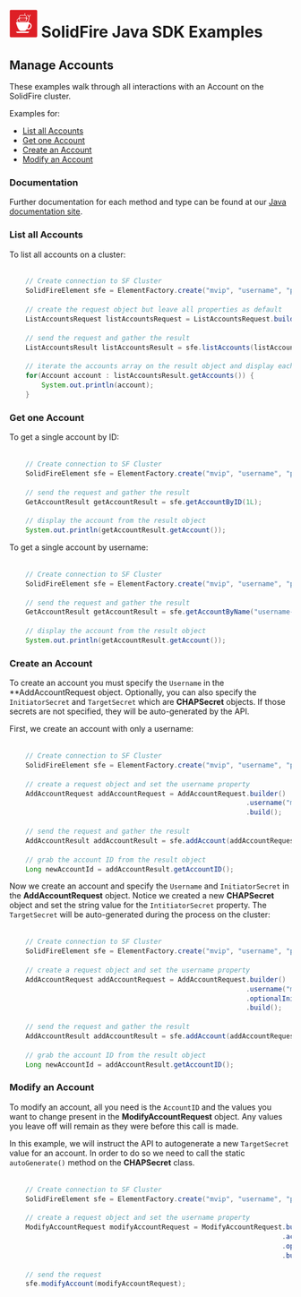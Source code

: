 # <img src="https://raw.githubusercontent.com/solidfire/solidfire-sdk-java/gh-pages/Java-SDK-Icon-RGB-02.png" height="50" width="50" > SolidFire Java SDK Examples

## Manage Accounts

These examples walk through all interactions with an Account on the SolidFire cluster.

Examples for:

- [List all Accounts](#list-all-accounts)
- [Get one Account](#get-one-account)
- [Create an Account](#create-an-account)
- [Modify an Account](#modify-an-account)

### Documentation

Further documentation for each method and type can be found at our [Java documentation site](http://solidfire.github.io/solidfire-sdk-java/latest/api/). 

### List all Accounts

To list all accounts on a cluster:

~~~ java

    // Create connection to SF Cluster
    SolidFireElement sfe = ElementFactory.create("mvip", "username", "password");
    
    // create the request object but leave all properties as default
    ListAccountsRequest listAccountsRequest = ListAccountsRequest.builder().build();
    
    // send the request and gather the result
    ListAccountsResult listAccountsResult = sfe.listAccounts(listAccountsRequest);
    
    // iterate the accounts array on the result object and display each account
    for(Account account : listAccountsResult.getAccounts()) {
        System.out.println(account);
    }

~~~

### Get one Account

To get a single account by ID:

~~~ java

    // Create connection to SF Cluster
    SolidFireElement sfe = ElementFactory.create("mvip", "username", "password");

    // send the request and gather the result
    GetAccountResult getAccountResult = sfe.getAccountByID(1L);

    // display the account from the result object
    System.out.println(getAccountResult.getAccount());

~~~

To get a single account by username:

~~~ java

    // Create connection to SF Cluster
    SolidFireElement sfe = ElementFactory.create("mvip", "username", "password");

    // send the request and gather the result
    GetAccountResult getAccountResult = sfe.getAccountByName("username-of-account");

    // display the account from the result object
    System.out.println(getAccountResult.getAccount());

~~~

### Create an Account

To create an account you must specify the `Username` in the **AddAccountRequest object. Optionally, you can also specify the `InitiatorSecret` and `TargetSecret` which are **CHAPSecret** objects. 
If those secrets are not specified, they will be auto-generated by the API.

First, we create an account with only a username:

~~~ java

    // Create connection to SF Cluster
    SolidFireElement sfe = ElementFactory.create("mvip", "username", "password");
    
    // create a request object and set the username property
    AddAccountRequest addAccountRequest = AddAccountRequest.builder()
                                                           .username("my-new-account")
                                                           .build();
    
    // send the request and gather the result
    AddAccountResult addAccountResult = sfe.addAccount(addAccountRequest);
    
    // grab the account ID from the result object
    Long newAccountId = addAccountResult.getAccountID();

~~~

Now we create an account and specify the `Username` and `InitiatorSecret` in the **AddAccountRequest** object. Notice we created a new **CHAPSecret** object and set the string value for 
the `IntitiatorSecret` property. The `TargetSecret` will be auto-generated during the process on the cluster:

~~~ java

    // Create connection to SF Cluster
    SolidFireElement sfe = ElementFactory.create("mvip", "username", "password");
    
    // create a request object and set the username property
    AddAccountRequest addAccountRequest = AddAccountRequest.builder()
                                                           .username("my-new-account")
                                                           .optionalInitiatorSecret(new CHAPSecret("a12To16charvalue"))
                                                           .build();
    
    // send the request and gather the result
    AddAccountResult addAccountResult = sfe.addAccount(addAccountRequest);
    
    // grab the account ID from the result object
    Long newAccountId = addAccountResult.getAccountID();

~~~

### Modify an Account

To modify an account, all you need is the `AccountID` and the values you want to change present in the **ModifyAccountRequest** object. Any values you leave off will remain as they were before this call is made.

In this example, we will instruct the API to autogenerate a new `TargetSecret` value for an account. In order to do so we need to call the static `autoGenerate()` method on the **CHAPSecret** class. 

~~~ java

    // Create connection to SF Cluster
    SolidFireElement sfe = ElementFactory.create("mvip", "username", "password");
    
    // create a request object and set the username property
    ModifyAccountRequest modifyAccountRequest = ModifyAccountRequest.builder()
                                                                    .accountID(1L)
                                                                    .optionalTargetSecret(CHAPSecret.autoGenerate())
                                                                    .build();

    // send the request
    sfe.modifyAccount(modifyAccountRequest);

~~~

